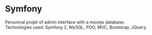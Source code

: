 Symfony
=======

Personnal projet of admin interface with a movies database.<br>
Technologies used: Symfony 2, MySQL, POO, MVC, Bootstrap, JQuery.
